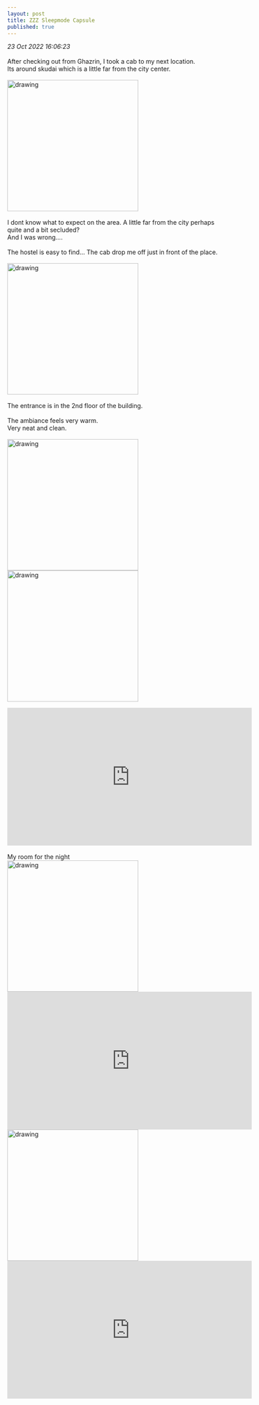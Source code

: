```yaml
---
layout: post
title: ZZZ Sleepmode Capsule
published: true
---
```

_23 Oct 2022 16:06:23_
<br>
<br>
After checking out from Ghazrin, I took a cab to my next location.
<br>
Its around skudai which is a little far from the city center.
<br>
<br>
<img src="https://drive.google.com/uc?export=view&id=10eP0EWy_aLAfDk453IMuCwq9j7AhvUGv" alt="drawing" width="300"/>
<br>
<br>
I dont know what to expect on the area. A little far from the city perhaps quite and a bit secluded?
<br>
And I was wrong....
<br>
<br>
The hostel is easy to find... The cab drop me off just in front of the place.
<br>
<br>
<img src="https://drive.google.com/uc?export=view&id=19Jr2VVHv-jUThs0KHJPv-d5z0OCEBwsY" alt="drawing" width="300"/>
<br>
<br>
The entrance is in the 2nd floor of the building.
<br>
<br>
The ambiance feels very warm.
<br>
Very neat and clean.
<br>
<br>
<img src="https://drive.google.com/uc?export=view&id=1Jwdg_Z4u20TpXA66Ko4X4-LyYfGO0HLM" alt="drawing" width="300"/> <img src="https://drive.google.com/uc?export=view&id=1lqQodtfS8Iffm8v_3iiVB4Ms0q_OgQQM" alt="drawing" width="300"/>
<br>
<iframe width="560" height="315"
src="https://www.youtube.com/embed/X3Gb8SOGM-Y"
frameborder="0" 
allow="accelerometer; autoplay; encrypted-media; gyroscope; picture-in-picture" 
allowfullscreen></iframe>
<br>
<br>
My room for the night
<br>
<img src="https://drive.google.com/uc?export=view&id=1m6exLCNY9cSFf-YnceMWHZuN5ylKKPdC" alt="drawing" width="300"/>
<br>
<iframe width="560" height="315"
src="https://www.youtube.com/embed/WxmizwBLUkY"
frameborder="0" 
allow="accelerometer; autoplay; encrypted-media; gyroscope; picture-in-picture" 
allowfullscreen></iframe>



<img src="https://drive.google.com/uc?export=view&id=" alt="drawing" width="300"/>

<iframe width="560" height="315"
src="https://www.youtube.com/embed/"
frameborder="0" 
allow="accelerometer; autoplay; encrypted-media; gyroscope; picture-in-picture" 
allowfullscreen></iframe>
